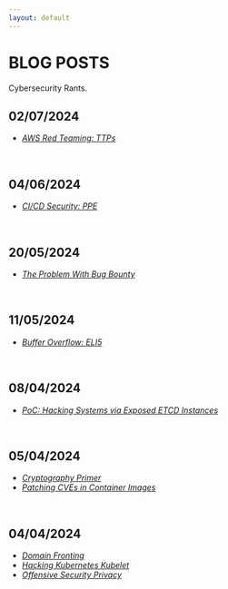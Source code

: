 ```yaml
---
layout: default
---
```



# BLOG POSTS

Cybersecurity Rants.  


## 02/07/2024
- [*AWS Red Teaming: TTPs*](./pages/posts/02-07-24/aws-red-teaming.md)  
<br/>  

## 04/06/2024
- [*CI/CD Security: PPE*](./pages/posts/04-06-24/pipeline-security.md)  
<br/>  

## 20/05/2024
- [*The Problem With Bug Bounty*](./pages/posts/20-05-24/bug-bounty.md)  
<br/>  


## 11/05/2024
- [*Buffer Overflow: ELI5*](./pages/posts/11-05-24/buffer-overflow-eli5.md)  
<br/>  


## 08/04/2024

- [*PoC: Hacking Systems via Exposed ETCD Instances*](./pages/posts/08-04-24/hacking-etcd.md)  
<br/>  


## 05/04/2024

- [*Cryptography Primer*](./pages/posts/05-04-24/cryptography-primer.md)  
- [*Patching CVEs in Container Images*](./pages/posts/05-04-24/patch-cves-in-containers.md)  
<br/>  


## 04/04/2024

- [*Domain Fronting*](./pages/posts/04-04-24/domain-fronting.md)
- [*Hacking Kubernetes Kubelet*](./pages/posts/04-04-24/kubernetes.md)
- [*Offensive Security Privacy*](./pages/posts/04-04-24/offsec-privacy.md)  
<br/>  





